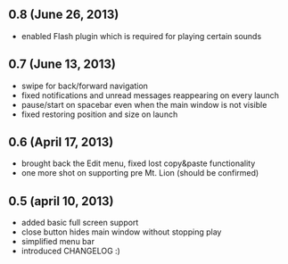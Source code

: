 ## 0.8 (June 26, 2013)

- enabled Flash plugin which is required for playing certain sounds

## 0.7 (June 13, 2013)

- swipe for back/forward navigation
- fixed notifications and unread messages reappearing on every launch
- pause/start on spacebar even when the main window is not visible
- fixed restoring position and size on launch

## 0.6 (April 17, 2013)

- brought back the Edit menu, fixed lost copy&paste functionality
- one more shot on supporting pre Mt. Lion (should be confirmed)

## 0.5 (april 10, 2013)

- added basic full screen support
- close button hides main window without stopping play
- simplified menu bar
- introduced CHANGELOG :)

